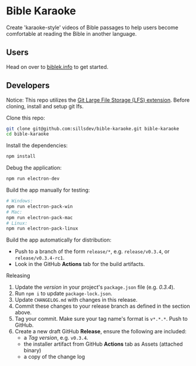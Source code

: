 # Bible Karaoke

Create 'karaoke-style' videos of Bible passages to help users become comfortable at reading the Bible in another language.

## Users

Head on over to [biblek.info](http://biblek.info) to get started.

## Developers

Notice: This repo utilizes the [Git Large File Storage (LFS) extension](https://git-lfs.github.com/).  Before cloning, install and setup git lfs.

Clone this repo:
```sh
git clone git@github.com:sillsdev/bible-karaoke.git bible-karaoke
cd bible-karaoke
```

Install the dependencies:
```sh
npm install
```

Debug the application:
```sh
npm run electron-dev
```

Build the app manually for testing:
```sh
# Windows:
npm run electron-pack-win
# Mac:
npm run electron-pack-mac
# Linux:
npm run electron-pack-linux
```

Build the app automatically for distribution:
* Push to a branch of the form `release/*`, e.g. `release/v0.3.4`, or `release/v0.3.4-rc1`.
* Look in the GitHub **Actions** tab for the build artifacts.

Releasing
1. Update the *version* in your project's `package.json` file (e.g. *0.3.4*).
2. Run `npm i` to update `package-lock.json`.
3. Update `CHANGELOG.md` with changes in this release.
4. Commit these changes to your release branch as defined in the section above.
5. Tag your commit. Make sure your tag name's format is `v*.*.*`. Push to GitHub.
6. Create a new draft GitHub **Release**, ensure the following are included:
    * a *Tag version*, e.g. `v0.3.4`.
    * the installer artifact from GitHub **Actions** tab as Assets (attached binary)
    * a copy of the change log
